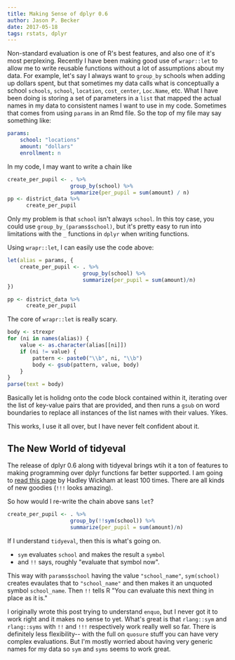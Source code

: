 ```yaml
---
title: Making Sense of dplyr 0.6
author: Jason P. Becker
date: 2017-05-18
tags: rstats, dplyr
---
```


Non-standard evaluation is one of R's best features, and also one of it's most perplexing. Recently I have been making good use of `wrapr::let` to allow me to write reusable functions without a lot of assumptions about my data. For example, let's say I always want to `group_by` schools when adding up dollars spent, but that sometimes my data calls what is conceptually a school `schools`, `school`, `location`, `cost_center`, `Loc.Name`, etc. What I have been doing is storing a set of parameters in a `list` that mapped the actual names in my data to consistent names I want to use in my code. Sometimes that comes from using `params` in an Rmd file. So the top of my file may say something like:

```yaml
params:
    school: "locations"
    amount: "dollars"
    enrollment: n
```

In my code, I may want to write a chain like

```r
create_per_pupil <- . %>%
                    group_by(school) %>%
                    summarize(per_pupil = sum(amount) / n)
pp <- district_data %>%
      create_per_pupil
```

Only my problem is that `school` isn't always `school`. In this toy case, you could use `group_by_(params$school)`, but it's pretty easy to run into limitations with the `_` functions in `dplyr` when writing functions.

Using `wrapr::let`, I can easily use the code above:

```r
let(alias = params, {
    create_per_pupil <- . %>%
                        group_by(school) %>%
                        summarize(per_pupil = sum(amount)/n)
})

pp <- district_data %>%
      create_per_pupil
```

The core of `wrapr::let` is really scary.

```r
body <- strexpr
for (ni in names(alias)) {
    value <- as.character(alias[[ni]])
    if (ni != value) {
        pattern <- paste0("\\b", ni, "\\b")
        body <- gsub(pattern, value, body)
    }
}
parse(text = body)
```

Basically let is holidng onto the code block contained within it, iterating over the list of key-value pairs that are provided, and then runs a `gsub` on word boundaries to replace all instances of the list names with their values. Yikes.

This works, I use it all over, but I have never felt confident about it.

## The New World of tidyeval

The release of dplyr 0.6 along with tidyeval brings wtih it a ton of features to making programming over dplyr functions far better supported. I am going to [read this page](http://dplyr.tidyverse.org/articles/programming.html) by Hadley Wickham at least 100 times. There are all kinds of new goodies (`!!!` looks amazing).

So how would I re-write the chain above sans `let`?

```r
create_per_pupil <- . %>%
                    group_by(!!sym(school)) %>%
                    summarize(per_pupil = sum(amount)/n)
```

If I understand `tidyeval`, then this is what's going on.

* `sym` evaluates `school` and makes the result a `symbol`
* and `!!` says, roughly "evaluate that symbol now".

This way with `params$school` having the value `"school_name"`, `sym(school)` creates evaulates that to `"school_name"` and then makes it an unquoted symbol `school_name`. Then `!!` tells R "You can evaluate this next thing in place as it is."

I originally wrote this post trying to understand `enquo`, but I never got it to work right and it makes no sense to yet. What's great is that `rlang::sym` and `rlang::syms` with `!!` and `!!!` respectively work really well so far. There is definitely less flexibility-- with the full on `quosure` stuff you can have very complex evaluations. But I'm mostly worried about having very generic names for my data so `sym` and `syms` seems to work great.